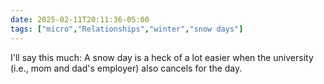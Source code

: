```yaml
---
date: 2025-02-11T20:11:36-05:00
tags: ["micro","Relationships","winter","snow days"]
---
```

I'll say this much: A snow day is a heck of a lot easier when the university (i.e., mom and dad's employer) also cancels for the day.